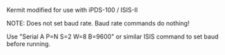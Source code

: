 Kermit modified for use with iPDS-100 / ISIS-II

NOTE: Does not set baud rate. Baud rate commands do nothing!

Use "Serial A P=N S=2 W=8 B=9600" or similar ISIS command to set baud
before running.